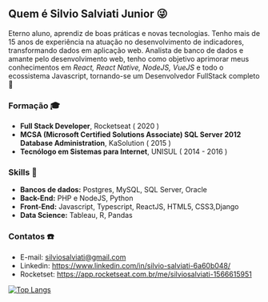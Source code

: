 ## Quem é Silvio Salviati Junior :stuck_out_tongue_winking_eye:
Eterno aluno, aprendiz de boas práticas e novas tecnologias. Tenho mais de 15 anos de experiência na atuação no desenvolvimento de indicadores, transformando dados em aplicação web.
Analista de banco de dados e amante pelo desenvolvimento web, tenho como objetivo aprimorar meus conhecimentos em _React, React Native, NodeJS, VueJS_ e todo o ecossistema Javascript, tornando-se um Desenvolvedor FullStack completo:muscle:

### Formação :mortar_board:
- **Full Stack Developer**, Rocketseat ( 2020 )
- **MCSA (Microsoft Certified Solutions Associate) SQL Server 2012 Database Administration**, KaSolution ( 2015 )
- **Tecnólogo em Sistemas para Internet**, UNISUL ( 2014 - 2016 ) 

### Skills :book:
- **Bancos de dados:** Postgres, MySQL, SQL Server, Oracle
- **Back-End:** PHP e NodeJS, Python
- **Front-End:** Javascript, Typescript, ReactJS, HTML5, CSS3,Django
- **Data Science:** Tableau, R, Pandas

### Contatos :phone:
- E-mail: silviosalviati@gmail.com
- Linkedin: https://www.linkedin.com/in/silvio-salviati-6a60b048/
- Rocketset: https://app.rocketseat.com.br/me/silviosalviati-1566615951


[![Top Langs](https://github-readme-stats.vercel.app/api/top-langs/?username=silviosalviati)](https://github.com/silviosalviati/github-readme-stats)
